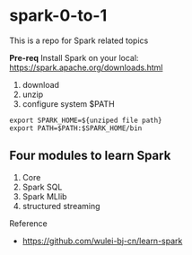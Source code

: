 # spark-0-to-1
This is a repo for Spark related topics

**Pre-req**
Install Spark on your local: https://spark.apache.org/downloads.html
1. download
2. unzip
3. configure system $PATH
```shell
export SPARK_HOME=${unziped file path}
export PATH=$PATH:$SPARK_HOME/bin
```

## Four modules to learn Spark
1. Core
2. Spark SQL
3. Spark MLlib
4. structured streaming



Reference
* https://github.com/wulei-bj-cn/learn-spark
